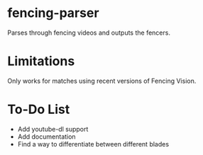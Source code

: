 # fencing-parser
Parses through fencing videos and outputs the fencers. 

# Limitations
Only works for matches using recent versions of Fencing Vision.

# To-Do List
* Add youtube-dl support
* Add documentation
* Find a way to differentiate between different blades

